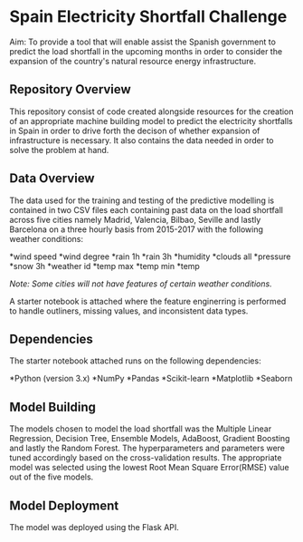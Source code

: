 # Spain Electricity Shortfall Challenge

Aim: To provide a tool that will enable assist the Spanish government to predict the load shortfall in the upcoming months in order to consider the expansion of the country's natural resource energy infrastructure.

## Repository Overview

This repository consist of code created alongside resources for the creation of an appropriate machine building model to predict the electricity shortfalls in Spain in order to drive forth the decison of whether expansion of infrastructure is necessary. It also contains the data needed in order to solve the problem at hand.

## Data Overview

The data used for the training and testing of the predictive modelling is contained in two CSV files each containing past data on the load shortfall across five cities namely Madrid, Valencia, Bilbao, Seville and lastly Barcelona on a three hourly basis from 2015-2017 with the following weather conditions:

*wind speed
*wind degree
*rain 1h
*rain 3h
*humidity
*clouds all
*pressure
*snow 3h
*weather id
*temp max
*temp min
*temp

_Note: Some cities will not have features of certain weather conditions._

A starter notebook is attached where the feature enginerring is performed to handle outliners, missing values, and inconsistent data types.

## Dependencies

The starter notebook attached runs on the following dependencies:

*Python (version 3.x)
*NumPy
*Pandas
*Scikit-learn
*Matplotlib
*Seaborn

## Model Building

The models chosen to model the load shortfall was the Multiple Linear Regression, Decision Tree, Ensemble Models, AdaBoost, Gradient Boosting and lastly the Random Forest. The hyperparameters and parameters were tuned accordingly based on the cross-validation results.
The appropriate model was selected using the lowest Root Mean Square Error(RMSE) value out of the five models.

## Model Deployment

The model was deployed using the Flask API.
